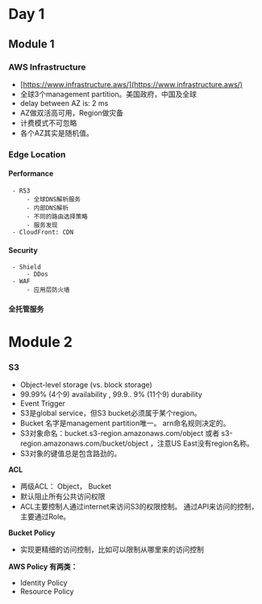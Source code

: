 # Day 1
## Module 1

### AWS Infrastructure

 - [https://www.infrastructure.aws/](https://www.infrastructure.aws/)
 - 全球3个management partition。美国政府，中国及全球
 - delay between AZ is: 2 ms 
 - AZ做双活高可用，Region做灾备
 - 计费模式不可忽略
 - 各个AZ其实是随机值。

### Edge Location
 #### Performance
	 - R53
		 - 全球DNS解析服务
		 - 内部DNS解析
		 - 不同的路由选择策略
		 - 服务发现
	 - CloudFront: CDN
 #### Security
	 - Shield
		 - DDos
	 - WAF
		 - 应用层防火墙
#### 全托管服务

# Module 2
### S3
- Object-level storage (vs. block storage)
- 99.99% (4个9) availability , 99.9.. 9% (11个9) durability
- Event Trigger 
- S3是global service，但S3 bucket必须属于某个region。
- Bucket 名字是management partition唯一。 arn命名规则决定的。
- S3对象命名：bucket.s3-region.amazonaws.com/object 或者 s3-region.amazonaws.com/bucket/object ，注意US East没有region名称。
- S3对象的键值总是包含路劲的。

**ACL**
- 两级ACL： Object， Bucket 
- 默认阻止所有公共访问权限
- ACL主要控制人通过internet来访问S3的权限控制。 通过API来访问的控制，主要通过Role。

**Bucket Policy**
- 实现更精细的访问控制，比如可以限制从哪里来的访问控制

**AWS Policy 有两类：**
- Identity Policy
- Resource Policy

<!--stackedit_data:
eyJoaXN0b3J5IjpbLTY4NjU3OTAzMSwtMTc5OTgxMjYzMCwtMT
c4MjM4MzMwMSwxNjk1OTg1NDEsLTM3OTc4OTEzNyw2NzU0ODc1
NiwtMTc4MjAzMjY5OSwxNDAwMzI2NjE3LDczMDk5ODExNl19
-->